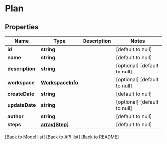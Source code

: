 # Plan

## Properties
Name | Type | Description | Notes
------------ | ------------- | ------------- | -------------
**id** | **string** |  | [default to null]
**name** | **string** |  | [default to null]
**description** | **string** |  | [optional] [default to null]
**workspace** | [**WorkspaceInfo**](WorkspaceInfo.md) |  | [optional] [default to null]
**createDate** | **string** |  | [default to null]
**updateDate** | **string** |  | [optional] [default to null]
**author** | **string** |  | [default to null]
**steps** | [**array[Step]**](Step.md) |  | [default to null]

[[Back to Model list]](../README.md#documentation-for-models) [[Back to API list]](../README.md#documentation-for-api-endpoints) [[Back to README]](../README.md)


